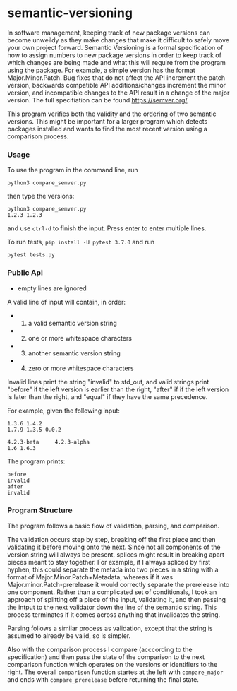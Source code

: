 
# semantic-versioning

In software management, keeping track of new package versions can become unweildy as they make changes that make it difficult
to safely move your own project forward. Semantic Versioning is a formal specification of how to assign numbers to new package
versions in order to keep track of which changes are being made and what this will require from the program using the package.
For example, a simple version has the format Major.Minor.Patch. Bug fixes that do not affect the API increment the patch version,
backwards compatible API additions/changes increment the minor version, and incompatible changes to the API result in a change
of the major version. The full specifiation can be found https://semver.org/

This program verifies both the validity and the ordering of two semantic versions. This might be important for a larger program which detects packages installed and wants to find the most recent version using a comparison process.

### Usage

To use the program in the command line, run
```
python3 compare_semver.py
```
then type the versions:
```
python3 compare_semver.py
1.2.3 1.2.3
```
and use `ctrl-d` to finish the input. Press enter to enter multiple lines.

To run tests, `pip install -U pytest 3.7.0` and run 
```
pytest tests.py
```
### Public Api

- empty lines are ignored

A valid line of input will contain, in order:
- 1) a valid semantic version string
- 2) one or more whitespace characters
- 3) another semantic version string
- 4) zero or more whitespace characters

Invalid lines print the string "invalid" to std_out, and valid strings print "before" if the left version is earlier than the right, "after" if if the left version is later than the right, and "equal" if they have the same precedence.

For example, given the following input:
```
1.3.6 1.4.2
1.7.9 1.3.5 0.0.2

4.2.3-beta     4.2.3-alpha
1.6 1.6.3
```
The program prints:
```
before
invalid
after
invalid
```

### Program Structure

The program follows a basic flow of validation, parsing, and comparison.

The validation occurs step by step, breaking off the first piece and then validating it before moving onto the next. Since not all components of the version string will always be present, splices might result in breaking apart pieces meant to stay together. For example, if I always spliced by first hyphen, this could separate the metada into two pieces in a string with a format of Major.Minor.Patch+Metadata, whereas if it was Major.minor.Patch-prerelease it would correctly separate the prerelease into one component. Rather than a complicated set of conditionals, I took an approach of splitting off a piece of the input, validating it, and then passing the intput to the next validator down the line of the semantic string. This process terminates if it comes across anything that invalidates the string.

Parsing follows a similar process as validation, except that the string is assumed to already be valid, so is simpler.

Also with the comparison process I compare (acccording to the specification) and then pass the state of the comparison to the next comparison function which operates on the versions or identifiers to the right. The overall `comparison` function startes at the left with `compare_major` and ends with `compare_prerelease` before returning the final state.
